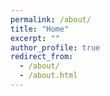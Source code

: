 ```yaml
---
permalink: /about/
title: "Home"
excerpt: ""
author_profile: true
redirect_from: 
  - /about/
  - /about.html
---
```

